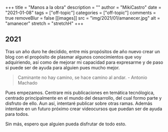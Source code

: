 +++
title = "Manos a la obra"
description = ""
author = "MikiCastro"
date = "2021-01-08"
tags = ["off-topic"]
categories = ["off-topic"]
comments = true
removeBlur = false
[[images]]
  src = "img/2021/01/amanecer.jpg"
  alt = "amanecer"
  stretch = "stretchH"
+++


## 2021

Tras un año duro he decidido, entre mis propósitos de año nuevo crear un blog con el propósito de plasmar algunos conocimientos que voy adquiriendo, así como de mejorar mi capacidad para expresarme y de paso si puede ser de ayuda para alguien pues mucho mejor.

> Caminante no hay camino, se hace camino al andar. - Antonio Machado

Pues empezamos. Centrare mis publicaciones en temática tecnólogica, centrado principalmente en el mundo del desarrollo, del cual formo parte
y disfruto de ello. Aun así, intentaré publicar sobre otras ramas. Además intentare en un futuro próximo crear videocursos que puedan ser 
de ayuda para todos.

Sin más, espero que alguien pueda disfrutar de todo esto.